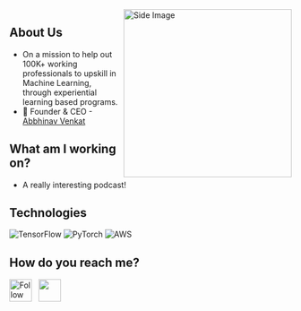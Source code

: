 <img src="https://github.com/Anmol-Baranwal/Cool-GIFs-For-GitHub/assets/74038190/8aa99f6c-267d-4977-9cd3-1a4c11675863" width="300" alt="Side Image" align="right">

## About Us
- On a mission to help out 100K+ working professionals to upskill in Machine Learning, through experiential learning based programs. 
- 💼 Founder & CEO - [Abbhinav Venkat](https://www.linkedin.com/in/abbhinavvenkat)

## What am I working on?
- A really interesting podcast!

## Technologies
![TensorFlow](https://img.shields.io/badge/-TensorFlow-000?&logo=TensorFlow)
![PyTorch](https://img.shields.io/badge/-PyTorch-000?&logo=PyTorch)
![AWS](https://img.shields.io/badge/-AWS-000?&logo=Amazon-AWS&logoColor=F90)

## How do you reach me?
[<img height="40" src="https://img.icons8.com/color/48/000000/linkedin.png" height="40em" align="center" alt="Follow Abbhinav on LinkedIn" title="Follow Abbhinav on LinkedIn"/>](https://www.linkedin.com/in/abbhinavvenkat) &nbsp; <a href="mailto:abbhinav@123ofai.com"> <img height="40" src="https://img.icons8.com/fluent/48/000000/gmail.png" align="center" />

<!---
123ofai/123ofai is a ✨ special ✨ repository because its `README.md` (this file) appears on your GitHub profile.
You can click the Preview link to take a look at your changes.
--->
